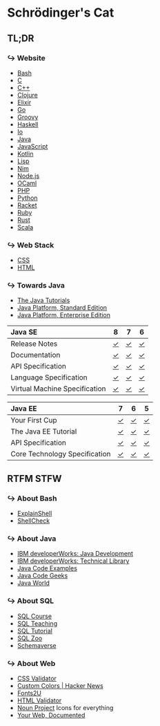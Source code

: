 # Schrödinger's Cat

## TL;DR

### ↪  Website

- [Bash](https://gnu.org/software/bash)
- [C](http://open-std.org/jtc1/sc22/wg14)
- [C++](https://isocpp.org)
- [Clojure](https://clojure.org)
- [Elixir](https://elixir-lang.org)
- [Go](https://golang.org)
- [Groovy](http://groovy-lang.org)
- [Haskell](https://haskell.org)
- [Io](http://iolanguage.org)
- [Java](https://oracle.com/java)
- [JavaScript](https://ecma-international.org)
- [Kotlin](https://kotlinlang.org)
- [Lisp](https://common-lisp.net)
- [Nim](https://nim-lang.org)
- [Node.js](https://nodejs.org)
- [OCaml](https://ocaml.org)
- [PHP](https://php.net)
- [Python](https://python.org)
- [Racket](https://racket-lang.org)
- [Ruby](https://www.ruby-lang.org)
- [Rust](https://www.rust-lang.org)
- [Scala](https://scala-lang.org)

### ↪  Web Stack

- [CSS](https://w3.org/Style/CSS)
- [HTML](https://w3.org/html)

### ↪  Towards Java

- [The Java Tutorials](https://docs.oracle.com/javase/tutorial)
- [Java Platform, Standard Edition](https://docs.oracle.com/javase/8)
- [Java Platform, Enterprise Edition](https://docs.oracle.com/javaee/7)

| Java SE                       |    8     |    7     |    6     |
|:----------------------------- |:--------:|:--------:|:--------:|
| Release Notes                 | [✓][S8A] | [✓][S7A] | [✓][S6A] |
| Documentation                 | [✓][S8B] | [✓][S7B] | [✓][S6B] |
| API Specification             | [✓][S8C] | [✓][S7C] | [✓][S6C] |
| Language Specification        | [✓][S8D] | [✓][S7D] | [✓][S6D] |
| Virtual Machine Specification | [✓][S8E] | [✓][S7E] | [✓][S6E] |

| Java EE                       |    7     |    6     |    5     |
|:----------------------------- |:--------:|:--------:|:--------:|
| Your First Cup                | [✓][E7A] | [✓][E6A] | [✓][E5A] |
| The Java EE Tutorial          | [✓][E7B] | [✓][E6B] | [✓][E5B] |
| API Specification             | [✓][E7C] | [✓][E6C] | [✓][E5C] |
| Core Technology Specification | [✓][E7D] | [✓][E6D] | [✓][E5D] |

[S8A]: https://oracle.com/technetwork/java/javase/8-relnotes-2226341.html
[S8B]: https://docs.oracle.com/javase/8/docs
[S8C]: https://docs.oracle.com/javase/8/docs/api
[S8D]: https://docs.oracle.com/javase/specs/jls/se8/html
[S8E]: https://docs.oracle.com/javase/specs/jvms/se8/html

[S7A]: https://oracle.com/technetwork/java/javase/jdk7-relnotes-429209.html
[S7B]: https://docs.oracle.com/javase/7/docs
[S7C]: https://docs.oracle.com/javase/7/docs/api
[S7D]: https://docs.oracle.com/javase/specs/jls/se7/html
[S7E]: https://docs.oracle.com/javase/specs/jvms/se7/html

[S6A]: https://oracle.com/technetwork/java/javase/index-140291.html
[S6B]: https://docs.oracle.com/javase/6/docs
[S6C]: https://docs.oracle.com/javase/6/docs/api
[S6D]: https://docs.oracle.com/javase/specs/jls/se6/html/j3TOC.html
[S6E]: https://docs.oracle.com/javase/specs/jvms/se6/html/VMSpecTOC.doc.html

[E7A]: https://docs.oracle.com/javaee/7/firstcup
[E7B]: https://docs.oracle.com/javaee/7/tutorial
[E7C]: https://docs.oracle.com/javaee/7/api
[E7D]: https://oracle.com/technetwork/java/javaee/tech

[E6A]: https://docs.oracle.com/javaee/6/firstcup/doc
[E6B]: https://docs.oracle.com/javaee/6/tutorial/doc
[E6C]: https://docs.oracle.com/javaee/6/api
[E6D]: https://oracle.com/technetwork/java/javaee/tech/javaee6technologies-1955512.html

[E5A]: https://docs.oracle.com/javaee/5/firstcup/doc
[E5B]: https://docs.oracle.com/javaee/5/tutorial/doc
[E5C]: https://docs.oracle.com/javaee/5/api
[E5D]: https://oracle.com/technetwork/java/javaee/tech/javaee5-jsp-135162.html

## RTFM STFW

### ↪  About Bash

- [ExplainShell](https://explainshell.com)
- [ShellCheck](https://shellcheck.net)

### ↪  About Java

- [IBM developerWorks: Java Development](https://ibm.com/developerworks/learn/java)
- [IBM developerWorks: Technical Library](https://ibm.com/developerworks/java/library)
- [Java Code Examples](http://javased.com)
- [Java Code Geeks](https://javacodegeeks.com)
- [Java World](http://javaworld.com)

### ↪  About SQL

- [SQL Course](http://sqlcourse.com)
- [SQL Teaching](https://sqlteaching.com)
- [SQL Tutorial](http://sql-tutorial.com)
- [SQL Zoo](https://sqlzoo.net)
- [Schemaverse](https://schemaverse.com)

### ↪  About Web

- [CSS Validator](https://jigsaw.w3.org/css-validator)
- [Custom Colors | Hacker News](https://news.ycombinator.com/topcolors)
- [Fonts2U](https://fonts2u.com)
- [HTML Validator](https://validator.w3.org/nu)
- [Noun Project](https://thenounproject.com)
    Icons for everything
- [Your Web, Documented](https://webplatform.github.io)
